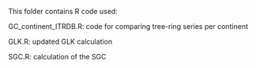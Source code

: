 This folder contains R code used:

GC_continent_ITRDB.R: code for comparing tree-ring series per continent

GLK.R: updated GLK calculation

SGC.R: calculation of the SGC
